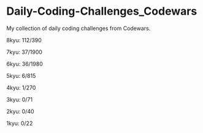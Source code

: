 # Daily-Coding-Challenges_Codewars

My collection of daily coding challenges from Codewars.

8kyu: 112/390

7kyu: 37/1900

6kyu: 36/1980

5kyu: 6/815

4kyu: 1/270

3kyu: 0/71

2kyu: 0/40

1kyu: 0/22

